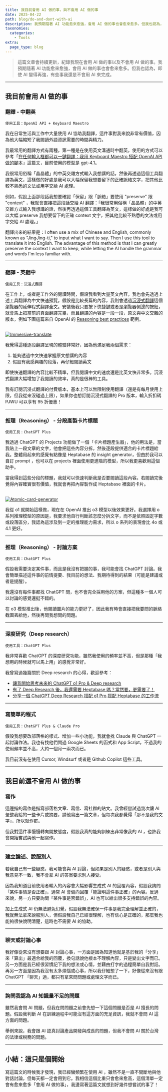 ```yaml
---
title: 我目前會用 AI 做的事，與不會用 AI 做的事
date: 2025-04-22
path: blog/do-and-dont-with-ai
description: 我預期隨著 AI 功能愈來愈強，會用 AI 做的事也會愈來愈多。但我也認為，即使 AI 變得再強，有些事我還是不會用 AI 來完成。
taxonomies:
  categories: 
    - Tools
extra:
  page_type: blog
---
```


> 這篇文章會持續更新，紀錄我現在會用 AI 做的事以及不會用 AI 做的事。我預期隨著 AI 功能愈來愈強，會用 AI 做的事也會愈來愈多。但我也認為，即使 AI 變得再強，有些事我還是不會用 AI 來完成。

---

## 我目前會用 AI 做的事

### 翻譯 - 中翻英

`使用工具：OpenAI API + Keyboard Maestro`

我在日常生活與工作中大量使用 AI 協助我翻譯，這件事對我來說非常有價值，因為他大幅縮短了我閱讀外語資訊需要的時間與精力。

我最常用的翻譯方式有兩種，第一種是在使用英文溝通時中翻英，使用的方式可以參考「[在任何輸入框都可以一鍵翻譯：我用 Keyboard Maestro 搭配 OpenAI API 做的腳本](@/blog/integrate-keyboard-maestro-with-openai-api.md)」這篇文，目前使用的模型是 gpt-4.1。

我很常用俗稱「晶晶體」的中英交雜方式輸入我想講的話，然後再透過這個工具翻譯為英文，這樣做的好處是我可以大幅保留我想要留下的正確脈絡文字，把其他比較不熟悉的文法或用字交給 AI 處理。

例如，假設上面那段話我想要確認「保留」跟「脈絡」要使用 "preserve" 跟 "context" ，我就會直接把這段話交給 AI 翻譯：「我很常用俗稱「晶晶體」的中英交雜方式輸入我想講的話，然後再透過這個工具翻譯為英文，這樣做的好處是我可以大幅 preserve 我想要留下的正確 context 文字，把其他比較不熟悉的文法或用字交給 AI 處理。」

翻譯出來的結果是：I often use a mix of Chinese and English, commonly known as "JingJing-ti," to input what I want to say. Then I use this tool to translate it into English. The advantage of this method is that I can greatly preserve the context I want to keep, while letting the AI handle the grammar and words I'm less familiar with.

---

### 翻譯 - 英翻中

`使用工具：沉浸式翻譯`

在工作上，或者是工作外的閱讀時間，假設我看到大量英文內容，我也會先透過上述工具翻譯為中文快速預覽。假設是比較長篇的內容，我則會透過[沉浸式翻譯](https://immersivetranslate.com/en/)這個瀏覽器的延伸程式翻譯全文。安裝後我只要按下快捷鍵或者是瀏覽器側邊的按鈕，就會馬上把當前的頁面翻譯完畢，而且翻譯的內容是一段一段，原文與中文交雜的版本，例如下圖這篇來自 OpenAI 的 [Reasoning best practices](https://platform.openai.com/docs/guides/reasoning-best-practices#reasoning-models-vs-gpt-models) 範例。

<br>
<a href="https://image-webp.pinchlime.com/immersive-translate_7SxNsa.png" data-fancybox data-caption="Immersive-translate">
  <img src="https://image-webp.pinchlime.com/immersive-translate_7SxNsa.png" loading="lazy" alt="Immersive-translate" align="center" />
</a>
<br>

我覺得這種逐段翻譯呈現的體驗非常好，因為他滿足我兩個需求：
1. 能夠透過中文快速掌握原文想講的內容
2. 假設有我感興趣的段落，再仔細閱讀英文

即使快速翻譯的內容比較不精準，但我閱讀中文的速度還是比英文快非常多。沉浸式翻譯大幅增加了我閱讀的效率，真的是很棒的工具。

我有訂閱沉浸式翻譯的付費版本，基本上可以無限制使用翻譯（還是有每月使用上限，但我從來沒碰過上限），如果你也想訂閱沉浸式翻譯的 Pro 版本，輸入折扣碼 PJWU 可以享有 95 折優惠！


---

### 推理（Reasoning） - 分段產製卡片標題

`使用工具：ChatGPT Plus`

我透過 ChatGPT 的 Projects 功能做了一個「卡片標題產生器」，他的用法是，當我貼上一段文章的文字，他會把這些內容分拆，然後逐段提供適合的卡片標題給我。整體用起來的感覺有點像是 Heptabase 的 insight generator，但由於我可以自訂 prompt ，也可以在 projects 裡面使用更進階的模型，所以我更喜歡用這個助手。

當我得到這些分段的標題，我就可以快速判斷我是否要閱讀這段內容。若閱讀完後覺得內容確實很有價值，我就會再把內容製作成 Heptabase 裡面的卡片。

<br>
<a href="https://image-webp.pinchlime.com/atomic-card-generator_ErKYah.png" data-fancybox data-caption="Atomic-card-generator">
  <img src="https://image-webp.pinchlime.com/atomic-card-generator_ErKYah.png" loading="lazy" alt="Atomic-card-generator" align="center" />
</a>
<br>

我從 o1 就開始這樣做，現在在 OpenAI 推出 o3 模型以後效果更好。我選擇用 o 系列推理模型的原因是，我要求他自行判斷該怎麼分拆文字，而不是依照固定字數或段落區分，我認為這涉及到一定的推理能力需求，所以 o 系列的表現會比 4o 或 4.1 更好。

--- 

### 推理（Reasoning） - 討論方案

`使用工具：ChatGPT Plus`

假設我需要決定某件事，而且是我沒有把握的事，我可能會找 ChatGPT 討論。我會簡單描述這件事的前情提要、我目前的想法、我期待得到的結果（可能是建議或者是提醒）。

我還沒有每件事都找 ChatGPT 問，也不會完全採用他的方案，但這種多一個人可以討論的感覺還挺不錯的。

在 o3 模型推出後，他閱讀圖片的能力更好了，因此我有時會直接把我要問的脈絡截圖丟給他，然後再問我想問的問題。


---

### 深度研究（Deep research）

`使用工具：ChatGPT Plus`

我非常喜歡 ChatGPT 的深度研究功能，雖然我使用的頻率並不高，但是那種「我想用的時候就可以馬上用」的感覺非常好。

我曾寫過幾篇關於 Deep research 的心得，歡迎參考：
- [讓我開始思考未來的 ChatGPT o1 Pro & Deep research](@/letters/34-o1-pro-and-deep-research-first-impression.md)
- [有了 Deep Research 後，我還需要 Heptabase 嗎？當然要，更需要了！](@/letters/35-i-still-need-heptabase.md)
- [分享一個 ChatGPT Deep Research 搭配 o1 Pro 搭配 Heptabase 的工作流](@/letters/36-a-deep-research-o1-pro-heptabase-workflow.md)


---

### 寫簡單的程式

`使用工具：ChatGPT Plus & Claude Pro`

假設我想要改部落格的樣式、增加一些小功能，我就會找 Claude 與 ChatGPT 一起討論作法。我也有找他們問過 Google Sheets 的函式和 App Script，不過我的使用頻率並不高，大約一個月一兩次而已。

我目前沒有在使用 Cursor, Windsurf 或者是 Github Copilot 這些工具。


---

## 我目前還不會用 AI 做的事

### 寫作

這邊指的寫作是指寫部落格文章、寫信、寫社群的貼文。我曾經嘗試過幾次讓 AI 彙整我給的一些卡片或摘要，請他寫出一篇文章，但每次我都覺得「那不是我的文字」，所以就作罷。

但我對這件事慢慢轉向開放態度，假設我真的能夠訓練出非常像我的 AI ，也許我會開始嘗試與他一起寫作。

---

### 建立論述、說服別人

若我自己有一些疑惑，我可能會與 AI 討論，但如果是別人的疑惑，或者是別人與我意見不一致，我不會拿 AI 的答案要求別人接受。

因為我知道目前使用者輸入的內容會大幅影響生成式 AI 的回覆內容，假設我詢問「某件事情是否正確」，通常 AI 會偏向回覆「能證明這件事正確」的內容。反過來說，另一方只要詢問「某件事是否錯誤」，AI 也可以給出很多支持錯誤的內容。

加上生成式 AI 仍無法避免幻覺，假設我無法確保一件事是我完全理解並正確的，我就無法拿來說服別人，但假設我自己已經很理解，也有信心是正確的，那麼我也能夠很快說明清楚，這時也不需要 AI 的協助。

---

### 聊天或討論心事

我好像從來沒有想要跟 AI 討論心事，一方面是因為知道他就是基於我的「分享」來「算出」最適合給我的回覆，換句話說他根本不理解內容，只是變出文字而已。另一方面是我已經很習慣記下我的想法或心情，並藉由打字的過程簡單自我對話。再另一方面是因為我沒有太多煩惱或心事，所以我仔細想了一下，好像從來沒有跟 ChatGPT 「聊天」過，都只有拿來問問題或處理文字而已。


---

### 詢問我認為 AI 知識量不足的問題

雖然我會問 AI 問題，但我在問問題之前會先想一下這個問題是否是 AI 擅長的問題。假設我判斷 AI 在訓練過程中可能沒有這方面的充足資訊，我就不會問 AI 這方面的問題。

舉例來說，我會跟 AI 認真討論產品開發與成長的問題，但我不會問 AI 關於台灣的法律或稅務的問題。


---

## 小結：這只是個開始

寫這篇文的時候我才發現，我已經蠻頻繁在使用 AI ，雖然不是一直不間斷地與他對話討論，但每天都一定會用到它。我相信這個比重只會愈來愈高，這個清單一定會有愈來愈多「會用 AI 做的事」，我邊寫著這篇文就想到好幾件想嘗試的事了！